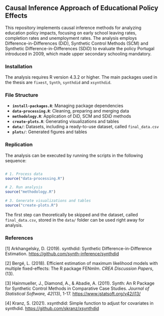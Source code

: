## **Causal Inference Approach of Educational Policy Effects**

This repository implements causal inference methods for analyzing education policy impacts, focusing on early school leaving rates, completion rates and unemployment rates. The analysis employs Difference-in-Differences (DiD), Synthetic Control Methods (SCM) and Synthetic Difference-in-Differences (SDiD) to evaluate the policy Portugal introduced in 2009, which made upper secondary schooling mandatory.

### **Installation**

The analysis requires R version 4.3.2 or higher. The main packages used in the thesis are `fixest`, `Synth`, `synthdid` and `xsynthdid`.


### **File Structure**

- **`install-packages.R`**: Managing package dependencies 
- **`data-processing.R`**: Cleaning, preparing and merging data  
- **`methodology.R`**: Application of DiD, SCM and SDiD methods
- **`create-plots.R`**: Generating visualizations and tables
- **`data/`**: Datasets, including a ready-to-use dataset, called `final_data.csv`
- **`plots/`**: Generated figures and tables


### **Replication**

The analysis can be executed by running the scripts in the following sequence:

```r

# 1. Process data 
source("data-processing.R")

# 2. Run analysis
source("methodology.R")

# 3. Generate visualizations and tables
source("create-plots.R")
```

The first step can theoretically be skipped and the dataset, called `final_data.csv`, stored in the `data/` folder can be used right away for analysis.

### **References**

[1] Arkhangelsky, D. (2019). synthdid: Synthetic Difference-in-Difference Estimation. https://github.com/synth-inference/synthdid

[2] Bergé, L. (2018). Efficient estimation of maximum likelihood models with multiple fixed-effects: The R package FENmlm. *CREA Discussion Papers*, (13).

[3] Hainmueller, J., Diamond, A., & Abadie, A. (2011). Synth: An R Package for Synthetic Control Methods in Comparative Case Studies. *Journal of Statistical Software, 42*(13), 1-17. https://www.jstatsoft.org/v42/i13/

[4] Kranz, S. (2021). xsynthdid: Simple function to adjust for covariates in synthdid. https://github.com/skranz/xsynthdid


